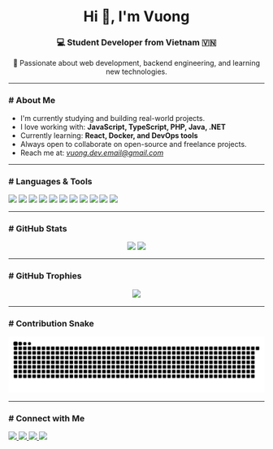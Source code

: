 <h1 align="center">Hi 👋, I'm Vuong</h1>
<h3 align="center">💻 Student Developer from Vietnam 🇻🇳</h3>

<p align="center">
  🚀 Passionate about web development, backend engineering, and learning new technologies.
</p>

---

### # About Me

-  I'm currently studying and building real-world projects.
-  I love working with: **JavaScript, TypeScript, PHP, Java, .NET**
-  Currently learning: **React, Docker, and DevOps tools**
-  Always open to collaborate on open-source and freelance projects.
-  Reach me at: *vuong.dev.email@gmail.com*

---

### # Languages & Tools

<p align="left">
  <img src="https://cdn.jsdelivr.net/gh/devicons/devicon/icons/javascript/javascript-original.svg" height="40" />
  <img src="https://cdn.jsdelivr.net/gh/devicons/devicon/icons/typescript/typescript-original.svg" height="40" />
  <img src="https://cdn.jsdelivr.net/gh/devicons/devicon/icons/html5/html5-original.svg" height="40" />
  <img src="https://cdn.jsdelivr.net/gh/devicons/devicon/icons/css3/css3-original.svg" height="40" />
  <img src="https://cdn.jsdelivr.net/gh/devicons/devicon/icons/java/java-original.svg" height="40" />
  <img src="https://cdn.jsdelivr.net/gh/devicons/devicon/icons/php/php-original.svg" height="40" />
  <img src="https://cdn.jsdelivr.net/gh/devicons/devicon/icons/react/react-original.svg" height="40" />
  <img src="https://cdn.jsdelivr.net/gh/devicons/devicon/icons/dotnetcore/dotnetcore-original.svg" height="40" />
  <img src="https://cdn.jsdelivr.net/gh/devicons/devicon/icons/nodejs/nodejs-original.svg" height="40" />
  <img src="https://cdn.jsdelivr.net/gh/devicons/devicon/icons/docker/docker-original.svg" height="40" />
  <img src="https://cdn.jsdelivr.net/gh/devicons/devicon/icons/mysql/mysql-original.svg" height="40" />
</p>

---

### # GitHub Stats

<div align="center">
  <img src="https://github-readme-stats.vercel.app/api?username=morkaths&show_icons=true&theme=dracula&count_private=true" height="170" />
  <img src="https://github-readme-stats.vercel.app/api/top-langs/?username=morkaths&layout=compact&theme=dracula" height="170" />
</div>

---

### # GitHub Trophies

<p align="center">
  <img src="https://github-profile-trophy.vercel.app/?username=morkaths&theme=dracula&row=1&column=6" />
</p>

---

### # Contribution Snake

<p align="center">
  <img src="https://raw.githubusercontent.com/morkaths/morkaths/output/snake.svg" alt="snake animation" />
</p>

---

### # Connect with Me

<p align="left">
  <a href="https://www.linkedin.com/" target="_blank">
    <img src="https://img.shields.io/badge/LinkedIn-0077B5?style=for-the-badge&logo=linkedin&logoColor=white" />
  </a>
  <a href="https://www.facebook.com/" target="_blank">
    <img src="https://img.shields.io/badge/Facebook-1877F2?style=for-the-badge&logo=facebook&logoColor=white" />
  </a>
  <a href="https://www.instagram.com/" target="_blank">
    <img src="https://img.shields.io/badge/Instagram-E4405F?style=for-the-badge&logo=instagram&logoColor=white" />
  </a>
  <a href="https://discordapp.com/users/yourid" target="_blank">
    <img src="https://img.shields.io/badge/Discord-7289DA?style=for-the-badge&logo=discord&logoColor=white" />
  </a>
</p>
